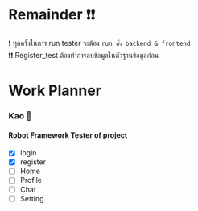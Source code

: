 # Remainder :exclamation::exclamation:
:exclamation: ทุกครั้งในการ run tester จะต้อง `run ทั้ง backend & frontend `  
:exclamation::exclamation: Register_test ต้องทำการลบข้อมูลในตัวฐานข้อมูลก่อน 

# Work Planner 
### Kao :woman: 
#### Robot Framework Tester of project 
- [x] login
- [x] register
- [ ] Home
- [ ] Profile
- [ ] Chat
- [ ] Setting 
